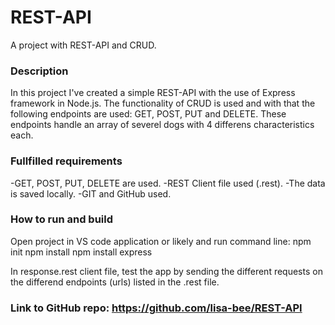 # REST-API
A project with REST-API and CRUD. 

### Description
In this project I've created a simple REST-API with the use of Express framework in Node.js. The functionality of CRUD is used and with that the following endpoints are used: GET, POST, PUT and DELETE. These endpoints handle an array of severel dogs with 4 differens characteristics each.

### Fullfilled requirements
-GET, POST, PUT, DELETE are used.
-REST Client file used (.rest).
-The data is saved locally.
-GIT and GitHub used.

### How to run and build
Open project in VS code application or likely and run command line: 
npm init
npm install
npm install express

In response.rest client file, test the app by sending the different requests on the differend endpoints (urls) listed in the .rest file. 

### Link to GitHub repo: https://github.com/lisa-bee/REST-API
